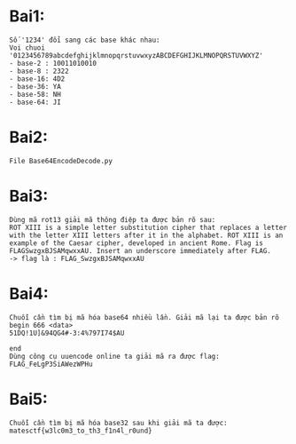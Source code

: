 # Bai1:
	Số '1234' đổi sang các base khác nhau:
	Voi chuoi '0123456789abcdefghijklmnopqrstuvwxyzABCDEFGHIJKLMNOPQRSTUVWXYZ'
	- base-2 : 10011010010 
	- base-8 : 2322 
	- base-16: 4D2 
	- base-36: YA
	- base-58: NH
	- base-64: JI

# Bai2:
	File Base64EncodeDecode.py
# Bai3:
	Dùng mã rot13 giải mã thông điệp ta được bản rõ sau:
	ROT XIII is a simple letter substitution cipher that replaces a letter with the letter XIII letters after it in the alphabet. ROT XIII is an example of the Caesar cipher, developed in ancient Rome. Flag is FLAGSwzgxBJSAMqwxxAU. Insert an underscore immediately after FLAG.
	-> flag là : FLAG_SwzgxBJSAMqwxxAU
# Bai4:
	Chuỗi cần tìm bị mã hóa base64 nhiều lần. Giải mã lại ta được bản rõ 
	begin 666 <data>
	51DQ!1U]&94QG4#-3:4%797I74$AU
 
	end
	Dùng công cụ uuencode online ta giải mã ra được flag:
	FLAG_FeLgP3SiAWezWPHu
# Bai5:
	Chuỗi cần tìm bị mã hóa base32 sau khi giải mã ta được: matesctf{w3lc0m3_to_th3_f1n4l_r0und}
